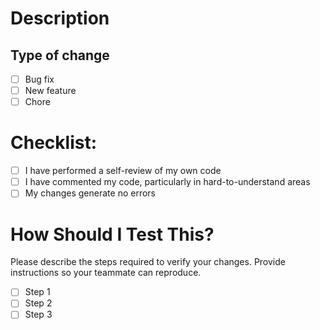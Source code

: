 # Description




## Type of change

- [ ] Bug fix
- [ ] New feature
- [ ] Chore

# Checklist:

- [ ] I have performed a self-review of my own code
- [ ] I have commented my code, particularly in hard-to-understand areas
- [ ] My changes generate no errors

# How Should I Test This?

Please describe the steps required to verify your changes. Provide instructions so your teammate can reproduce.

- [ ] Step 1
- [ ] Step 2
- [ ] Step 3
